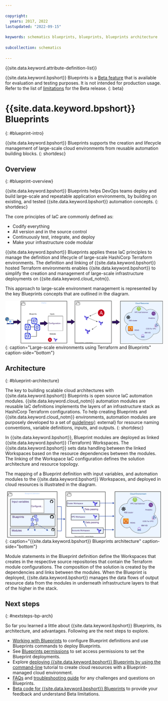 ```yaml
---

copyright:
  years: 2017, 2022
lastupdated: "2022-09-15"

keywords: schematics blueprints, blueprints, blueprints architecture

subcollection: schematics

---
```


{{site.data.keyword.attribute-definition-list}}

{{site.data.keyword.bpshort}} Blueprints is a [Beta feature](/docs/schematics?topic=schematics-bp-beta-limitations) that is available for evaluation and testing purposes. It is not intended for production usage. Refer to the list of [limitations](/docs/schematics?topic=schematics-bp-beta-limitations) for the Beta release.
{: beta}

# {{site.data.keyword.bpshort}} Blueprints
{: #blueprint-intro}

{{site.data.keyword.bpshort}} Blueprints supports the creation and lifecycle management of large-scale cloud environments from reusable automation building blocks. 
{: shortdesc} 

## Overview
{: #blueprint-overview}

{{site.data.keyword.bpshort}} Blueprints helps DevOps teams deploy and build large-scale and repeatable application environments, by building on existing, and tested {{site.data.keyword.bpshort}} automation concepts.
{: shortdesc} 

The core principles of IaC are commonly defined as:
- Codify everything
- All version and in the source control
- Continuously test, integrate, and deploy
- Make your infrastructure code modular

{{site.data.keyword.bpshort}} Blueprints applies these IaC principles to manage the definition and lifecycle of large-scale HashiCorp Terraform environments. The definition and linking of {{site.data.keyword.bpshort}} hosted Terraform environments enables {{site.data.keyword.bpshort}} to simplify the creation and management of large-scale infrastructure deployments on {{site.data.keyword.cloud_notm}}. 

This approach to large-scale environment management is represented by the key Blueprints concepts that are outlined in the diagram.

![Large-scale environments by using Terraform and Blueprints](images/bp-largescale-env.svg){: caption="Large-scale environments using Terraform and Blueprints" caption-side="bottom"}

## Architecture
{: #blueprint-architecture}

The key to building scalable cloud architectures with {{site.data.keyword.bpshort}} Blueprints is open source IaC automation modules. {{site.data.keyword.cloud_notm}} automation modules are reusable IaC definitions implements the layers of an infrastructure stack as HashiCorp Terraform configurations. To help creating Blueprints and {{site.data.keyword.cloud_notm}} environments, automation modules are purposely developed to a set of [guidelines](https://github.com/terraform-ibm-modules/getting-started/blob/master/README.md){: external} for resource naming conventions, variable definitions, inputs, and outputs.
{: shortdesc} 

In {{site.data.keyword.bpshort}}, Blueprint modules are deployed as linked {{site.data.keyword.bpshort}} (Terraform) Workspaces. The {{site.data.keyword.bpshort}} sets data handling between the linked Workspaces based on the resource dependencies between the modules. The linking of the Workspace IaC configuration defines the solution architecture and resource topology.  

The mapping of a Blueprint definition with input variables, and automation modules to the {{site.data.keyword.bpshort}} Workspaces, and deployed in cloud resources is illustrated in the diagram. 

![{{site.data.keyword.bpshort}} Blueprints architecture](images/bp-architecture.svg){: caption="{{site.data.keyword.bpshort}} Blueprints architecture" caption-side="bottom"}

Module statements in the Blueprint definition define the Workspaces that creates in the respective source repositories that contain the Terraform module configurations. The composition of the solution is created by the dependencies and links between the modules. When the Blueprint is deployed, {{site.data.keyword.bpshort}} manages the data flows of output resource data from the modules in underneath infrastructure layers to that of the higher in the stack.

## Next steps
{: #nextsteps-bp-arch}

So far you learned a little about {{site.data.keyword.bpshort}} Blueprints, its architecture, and advantages. Following are the next steps to explore.

- [Working with Blueprints](/docs/schematics?topic=workingwithblueprints) to configure Blueprint definitions and use Blueprints commands to deploy Blueprints.
- See [Blueprints permissions](/docs/schematics?topic=schematics-access#blueprint-permissions) to set access permissions to set the Blueprint deployments.
- Explore [deploying {{site.data.keyword.bpshort}} Blueprints by using the command-line](/docs/schematics?topic=schematics-deploy-schematics-blueprint-cli) tutorial to create cloud resources with a Blueprint-managed cloud environment.
- [FAQs](/docs/schematics?topic=schematics-blueprints-faq) and [troubleshooting guide](/docs/schematics?topic=schematics-bp-create-fails) for any challenges and questions on Blueprints.
- [Beta code for {{site.data.keyword.bpshort}} Blueprints](/docs/schematics?topic=schematics-bp-beta-limitations) to provide your feedback and understand Beta limitations.
